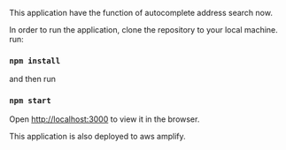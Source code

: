 This application have the function of autocomplete address search now.

In order to run the application, clone the repository to your local machine.
run:
### `npm install`
and then run
### `npm start`
Open [http://localhost:3000](http://localhost:3000) to view it in the browser.

This application is also deployed to aws amplify.
